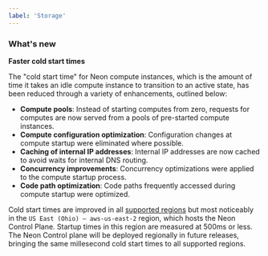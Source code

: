 ```yaml
---
label: 'Storage'
---
```


### What's new

**Faster cold start times**

The "cold start time" for Neon compute instances, which is the amount of time it takes an idle compute instance to transition to an active state, has been reduced through a variety of enhancements, outlined below:

- **Compute pools**: Instead of starting computes from zero, requests for computes are now served from a pools of pre-started compute instances.
- **Compute configuration optimization**: Configuration changes at compute startup were eliminated where possible.
- **Caching of internal IP addresses**: Internal IP addresses are now cached to avoid waits for internal DNS routing.
- **Concurrency improvements**: Concurrency optimizations were applied to the compute startup process.
- **Code path optimization**: Code paths frequently accessed during compute startup were optimized.

Cold start times are improved in all [supported regions](/docs/introduction/regions) but most noticeably in the `US East (Ohio) — aws-us-east-2` region, which hosts the Neon Control Plane. Startup times in this region are measured at 500ms or less. The Neon Control plane will be deployed regionally in future releases, bringing the same millesecond cold start times to all supported regions.
